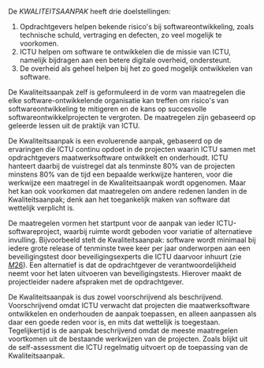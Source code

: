 <!-- begin: slide -->
De $KWALITEITSAANPAK$ heeft drie doelstellingen:

1. Opdrachtgevers helpen bekende risico's bij softwareontwikkeling, zoals technische schuld, vertraging en defecten, zo veel mogelijk te voorkomen.
2. ICTU helpen om software te ontwikkelen die de missie van ICTU, namelijk bijdragen aan een betere digitale overheid, ondersteunt.
3. De overheid als geheel helpen bij het zo goed mogelijk ontwikkelen van software.
<!-- end: slide -->

De Kwaliteitsaanpak zelf is geformuleerd in de vorm van maatregelen die elke software-ontwikkelende organisatie kan treffen om risico's van softwareontwikkeling te mitigeren en de kans op succesvolle softwareontwikkelprojecten te vergroten. De maatregelen zijn gebaseerd op geleerde lessen uit de praktijk van ICTU.

De Kwaliteitsaanpak is een evoluerende aanpak, gebaseerd op de ervaringen die ICTU continu opdoet in de projecten waarin ICTU samen met opdrachtgevers maatwerksoftware ontwikkelt en onderhoudt. ICTU hanteert daarbij de vuistregel dat als tenminste 80% van de projecten minstens 80% van de tijd een bepaalde werkwijze hanteren, voor die werkwijze een maatregel in de Kwaliteitsaanpak wordt opgenomen. Maar het kan ook voorkomen dat maatregelen om andere redenen landen in de Kwaliteitsaanpak; denk aan het toegankelijk maken van software dat wettelijk verplicht is.

De maatregelen vormen het startpunt voor de aanpak van ieder ICTU-softwareproject, waarbij ruimte wordt geboden voor variatie of alternatieve invulling. Bijvoorbeeld stelt de Kwaliteitsaanpak: software wordt minimaal bij iedere grote release of tenminste twee keer per jaar onderworpen aan een beveiligingstest door beveiligingsexperts die ICTU daarvoor inhuurt (zie [$M26$](#m26)). Een alternatief is dat de opdrachtgever de verantwoordelijkheid neemt voor het laten uitvoeren van beveiligingstests. Hierover maakt de projectleider nadere afspraken met de opdrachtgever.

De Kwaliteitsaanpak is dus zowel voorschrijvend als beschrijvend. Voorschrijvend omdat ICTU verwacht dat projecten die maatwerksoftware ontwikkelen en onderhouden de aanpak toepassen, en alleen aanpassen als daar een goede reden voor is, en mits dat wettelijk is toegestaan. Tegelijkertijd is de aanpak beschrijvend omdat de meeste maatregelen voortkomen uit de bestaande werkwijzen van de projecten. Zoals blijkt uit de self-assessment die ICTU regelmatig uitvoert op de toepassing van de Kwaliteitsaanpak.
